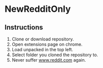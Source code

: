 # NewRedditOnly

## Instructions

1. Clone or download repository.
2. Open extensions page on chrome.
3. Load unpacked in the top left.
4. Select folder you cloned the repository to.
5. Never suffer www.reddit.com again.